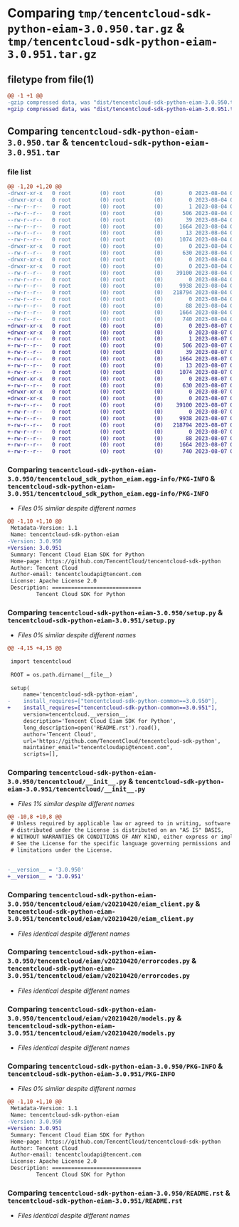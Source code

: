 # Comparing `tmp/tencentcloud-sdk-python-eiam-3.0.950.tar.gz` & `tmp/tencentcloud-sdk-python-eiam-3.0.951.tar.gz`

## filetype from file(1)

```diff
@@ -1 +1 @@
-gzip compressed data, was "dist/tencentcloud-sdk-python-eiam-3.0.950.tar", last modified: Fri Aug  4 00:26:25 2023, max compression
+gzip compressed data, was "dist/tencentcloud-sdk-python-eiam-3.0.951.tar", last modified: Mon Aug  7 00:26:17 2023, max compression
```

## Comparing `tencentcloud-sdk-python-eiam-3.0.950.tar` & `tencentcloud-sdk-python-eiam-3.0.951.tar`

### file list

```diff
@@ -1,20 +1,20 @@
-drwxr-xr-x   0 root         (0) root         (0)        0 2023-08-04 00:26:25.000000 tencentcloud-sdk-python-eiam-3.0.950/
-drwxr-xr-x   0 root         (0) root         (0)        0 2023-08-04 00:26:25.000000 tencentcloud-sdk-python-eiam-3.0.950/tencentcloud_sdk_python_eiam.egg-info/
--rw-r--r--   0 root         (0) root         (0)        1 2023-08-04 00:26:25.000000 tencentcloud-sdk-python-eiam-3.0.950/tencentcloud_sdk_python_eiam.egg-info/dependency_links.txt
--rw-r--r--   0 root         (0) root         (0)      506 2023-08-04 00:26:25.000000 tencentcloud-sdk-python-eiam-3.0.950/tencentcloud_sdk_python_eiam.egg-info/SOURCES.txt
--rw-r--r--   0 root         (0) root         (0)       39 2023-08-04 00:26:25.000000 tencentcloud-sdk-python-eiam-3.0.950/tencentcloud_sdk_python_eiam.egg-info/requires.txt
--rw-r--r--   0 root         (0) root         (0)     1664 2023-08-04 00:26:25.000000 tencentcloud-sdk-python-eiam-3.0.950/tencentcloud_sdk_python_eiam.egg-info/PKG-INFO
--rw-r--r--   0 root         (0) root         (0)       13 2023-08-04 00:26:25.000000 tencentcloud-sdk-python-eiam-3.0.950/tencentcloud_sdk_python_eiam.egg-info/top_level.txt
--rw-r--r--   0 root         (0) root         (0)     1074 2023-08-04 00:26:25.000000 tencentcloud-sdk-python-eiam-3.0.950/setup.py
-drwxr-xr-x   0 root         (0) root         (0)        0 2023-08-04 00:26:25.000000 tencentcloud-sdk-python-eiam-3.0.950/tencentcloud/
--rw-r--r--   0 root         (0) root         (0)      630 2023-08-04 00:26:25.000000 tencentcloud-sdk-python-eiam-3.0.950/tencentcloud/__init__.py
-drwxr-xr-x   0 root         (0) root         (0)        0 2023-08-04 00:26:25.000000 tencentcloud-sdk-python-eiam-3.0.950/tencentcloud/eiam/
-drwxr-xr-x   0 root         (0) root         (0)        0 2023-08-04 00:26:25.000000 tencentcloud-sdk-python-eiam-3.0.950/tencentcloud/eiam/v20210420/
--rw-r--r--   0 root         (0) root         (0)    39100 2023-08-04 00:26:25.000000 tencentcloud-sdk-python-eiam-3.0.950/tencentcloud/eiam/v20210420/eiam_client.py
--rw-r--r--   0 root         (0) root         (0)        0 2023-08-04 00:26:25.000000 tencentcloud-sdk-python-eiam-3.0.950/tencentcloud/eiam/v20210420/__init__.py
--rw-r--r--   0 root         (0) root         (0)     9938 2023-08-04 00:26:25.000000 tencentcloud-sdk-python-eiam-3.0.950/tencentcloud/eiam/v20210420/errorcodes.py
--rw-r--r--   0 root         (0) root         (0)   218794 2023-08-04 00:26:25.000000 tencentcloud-sdk-python-eiam-3.0.950/tencentcloud/eiam/v20210420/models.py
--rw-r--r--   0 root         (0) root         (0)        0 2023-08-04 00:26:25.000000 tencentcloud-sdk-python-eiam-3.0.950/tencentcloud/eiam/__init__.py
--rw-r--r--   0 root         (0) root         (0)       88 2023-08-04 00:26:25.000000 tencentcloud-sdk-python-eiam-3.0.950/setup.cfg
--rw-r--r--   0 root         (0) root         (0)     1664 2023-08-04 00:26:25.000000 tencentcloud-sdk-python-eiam-3.0.950/PKG-INFO
--rw-r--r--   0 root         (0) root         (0)      740 2023-08-04 00:26:25.000000 tencentcloud-sdk-python-eiam-3.0.950/README.rst
+drwxr-xr-x   0 root         (0) root         (0)        0 2023-08-07 00:26:17.000000 tencentcloud-sdk-python-eiam-3.0.951/
+drwxr-xr-x   0 root         (0) root         (0)        0 2023-08-07 00:26:17.000000 tencentcloud-sdk-python-eiam-3.0.951/tencentcloud_sdk_python_eiam.egg-info/
+-rw-r--r--   0 root         (0) root         (0)        1 2023-08-07 00:26:17.000000 tencentcloud-sdk-python-eiam-3.0.951/tencentcloud_sdk_python_eiam.egg-info/dependency_links.txt
+-rw-r--r--   0 root         (0) root         (0)      506 2023-08-07 00:26:17.000000 tencentcloud-sdk-python-eiam-3.0.951/tencentcloud_sdk_python_eiam.egg-info/SOURCES.txt
+-rw-r--r--   0 root         (0) root         (0)       39 2023-08-07 00:26:17.000000 tencentcloud-sdk-python-eiam-3.0.951/tencentcloud_sdk_python_eiam.egg-info/requires.txt
+-rw-r--r--   0 root         (0) root         (0)     1664 2023-08-07 00:26:17.000000 tencentcloud-sdk-python-eiam-3.0.951/tencentcloud_sdk_python_eiam.egg-info/PKG-INFO
+-rw-r--r--   0 root         (0) root         (0)       13 2023-08-07 00:26:17.000000 tencentcloud-sdk-python-eiam-3.0.951/tencentcloud_sdk_python_eiam.egg-info/top_level.txt
+-rw-r--r--   0 root         (0) root         (0)     1074 2023-08-07 00:26:17.000000 tencentcloud-sdk-python-eiam-3.0.951/setup.py
+drwxr-xr-x   0 root         (0) root         (0)        0 2023-08-07 00:26:17.000000 tencentcloud-sdk-python-eiam-3.0.951/tencentcloud/
+-rw-r--r--   0 root         (0) root         (0)      630 2023-08-07 00:26:17.000000 tencentcloud-sdk-python-eiam-3.0.951/tencentcloud/__init__.py
+drwxr-xr-x   0 root         (0) root         (0)        0 2023-08-07 00:26:17.000000 tencentcloud-sdk-python-eiam-3.0.951/tencentcloud/eiam/
+drwxr-xr-x   0 root         (0) root         (0)        0 2023-08-07 00:26:17.000000 tencentcloud-sdk-python-eiam-3.0.951/tencentcloud/eiam/v20210420/
+-rw-r--r--   0 root         (0) root         (0)    39100 2023-08-07 00:26:17.000000 tencentcloud-sdk-python-eiam-3.0.951/tencentcloud/eiam/v20210420/eiam_client.py
+-rw-r--r--   0 root         (0) root         (0)        0 2023-08-07 00:26:17.000000 tencentcloud-sdk-python-eiam-3.0.951/tencentcloud/eiam/v20210420/__init__.py
+-rw-r--r--   0 root         (0) root         (0)     9938 2023-08-07 00:26:17.000000 tencentcloud-sdk-python-eiam-3.0.951/tencentcloud/eiam/v20210420/errorcodes.py
+-rw-r--r--   0 root         (0) root         (0)   218794 2023-08-07 00:26:17.000000 tencentcloud-sdk-python-eiam-3.0.951/tencentcloud/eiam/v20210420/models.py
+-rw-r--r--   0 root         (0) root         (0)        0 2023-08-07 00:26:17.000000 tencentcloud-sdk-python-eiam-3.0.951/tencentcloud/eiam/__init__.py
+-rw-r--r--   0 root         (0) root         (0)       88 2023-08-07 00:26:17.000000 tencentcloud-sdk-python-eiam-3.0.951/setup.cfg
+-rw-r--r--   0 root         (0) root         (0)     1664 2023-08-07 00:26:17.000000 tencentcloud-sdk-python-eiam-3.0.951/PKG-INFO
+-rw-r--r--   0 root         (0) root         (0)      740 2023-08-07 00:26:17.000000 tencentcloud-sdk-python-eiam-3.0.951/README.rst
```

### Comparing `tencentcloud-sdk-python-eiam-3.0.950/tencentcloud_sdk_python_eiam.egg-info/PKG-INFO` & `tencentcloud-sdk-python-eiam-3.0.951/tencentcloud_sdk_python_eiam.egg-info/PKG-INFO`

 * *Files 0% similar despite different names*

```diff
@@ -1,10 +1,10 @@
 Metadata-Version: 1.1
 Name: tencentcloud-sdk-python-eiam
-Version: 3.0.950
+Version: 3.0.951
 Summary: Tencent Cloud Eiam SDK for Python
 Home-page: https://github.com/TencentCloud/tencentcloud-sdk-python
 Author: Tencent Cloud
 Author-email: tencentcloudapi@tencent.com
 License: Apache License 2.0
 Description: ============================
         Tencent Cloud SDK for Python
```

### Comparing `tencentcloud-sdk-python-eiam-3.0.950/setup.py` & `tencentcloud-sdk-python-eiam-3.0.951/setup.py`

 * *Files 0% similar despite different names*

```diff
@@ -4,15 +4,15 @@
 
 import tencentcloud
 
 ROOT = os.path.dirname(__file__)
 
 setup(
     name='tencentcloud-sdk-python-eiam',
-    install_requires=["tencentcloud-sdk-python-common==3.0.950"],
+    install_requires=["tencentcloud-sdk-python-common==3.0.951"],
     version=tencentcloud.__version__,
     description='Tencent Cloud Eiam SDK for Python',
     long_description=open('README.rst').read(),
     author='Tencent Cloud',
     url='https://github.com/TencentCloud/tencentcloud-sdk-python',
     maintainer_email="tencentcloudapi@tencent.com",
     scripts=[],
```

### Comparing `tencentcloud-sdk-python-eiam-3.0.950/tencentcloud/__init__.py` & `tencentcloud-sdk-python-eiam-3.0.951/tencentcloud/__init__.py`

 * *Files 1% similar despite different names*

```diff
@@ -10,8 +10,8 @@
 # Unless required by applicable law or agreed to in writing, software
 # distributed under the License is distributed on an "AS IS" BASIS,
 # WITHOUT WARRANTIES OR CONDITIONS OF ANY KIND, either express or implied.
 # See the License for the specific language governing permissions and
 # limitations under the License.
 
 
-__version__ = '3.0.950'
+__version__ = '3.0.951'
```

### Comparing `tencentcloud-sdk-python-eiam-3.0.950/tencentcloud/eiam/v20210420/eiam_client.py` & `tencentcloud-sdk-python-eiam-3.0.951/tencentcloud/eiam/v20210420/eiam_client.py`

 * *Files identical despite different names*

### Comparing `tencentcloud-sdk-python-eiam-3.0.950/tencentcloud/eiam/v20210420/errorcodes.py` & `tencentcloud-sdk-python-eiam-3.0.951/tencentcloud/eiam/v20210420/errorcodes.py`

 * *Files identical despite different names*

### Comparing `tencentcloud-sdk-python-eiam-3.0.950/tencentcloud/eiam/v20210420/models.py` & `tencentcloud-sdk-python-eiam-3.0.951/tencentcloud/eiam/v20210420/models.py`

 * *Files identical despite different names*

### Comparing `tencentcloud-sdk-python-eiam-3.0.950/PKG-INFO` & `tencentcloud-sdk-python-eiam-3.0.951/PKG-INFO`

 * *Files 0% similar despite different names*

```diff
@@ -1,10 +1,10 @@
 Metadata-Version: 1.1
 Name: tencentcloud-sdk-python-eiam
-Version: 3.0.950
+Version: 3.0.951
 Summary: Tencent Cloud Eiam SDK for Python
 Home-page: https://github.com/TencentCloud/tencentcloud-sdk-python
 Author: Tencent Cloud
 Author-email: tencentcloudapi@tencent.com
 License: Apache License 2.0
 Description: ============================
         Tencent Cloud SDK for Python
```

### Comparing `tencentcloud-sdk-python-eiam-3.0.950/README.rst` & `tencentcloud-sdk-python-eiam-3.0.951/README.rst`

 * *Files identical despite different names*

